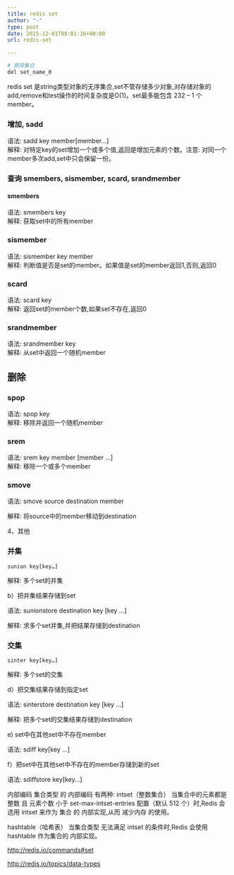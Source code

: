 ```yaml
---
title: redis set
author: "-"
type: post
date: 2015-12-01T08:01:16+00:00
url: redis-set

---
```


```bash
# 删除集合
del set_name_0
```

redis set 是string类型对象的无序集合,set不管存储多少对象,对存储对象的add,remove和test操作的时间复杂度是O(1)。set最多能包含 232 – 1 个member。  

### 增加, sadd  
语法: sadd key member[member…]     
解释: 对特定key的set增加一个或多个值,返回是增加元素的个数。注意: 对同一个member多次add,set中只会保留一份。    
### 查询 smembers, sismember, scard, srandmember
#### smembers
语法: smembers key  
解释: 获取set中的所有member  
### sismember
语法: sismember key member   
解释: 判断值是否是set的member。如果值是set的member返回1,否则,返回0  
### scard
语法: scard key  
解释: 返回set的member个数,如果set不存在,返回0  
### srandmember
语法: srandmember key  
解释: 从set中返回一个随机member  
## 删除 
### spop
语法: spop key  
解释: 移除并返回一个随机member  
### srem
语法: srem key member [member …]  
解释: 移除一个或多个member  
### smove
  
语法: smove source destination member
  
解释: 将source中的member移动到destination

4、其他

### 并集
    sunion key[key…]
  
解释: 多个set的并集

b）把并集结果存储到set
  
语法: sunionstore destination key [key …]

解释: 求多个set并集,并把结果存储到destination

### 交集
    sinter key[key…]
  
解释: 多个set的交集

d）把交集结果存储到指定set

语法: sinterstore destination key [key …]

解释: 把多个set的交集结果存储到destination

e) set中在其他set中不存在member

语法: sdiff key[key …]

f）把set中在其他set中不存在的member存储到新的set

语法: sdiffstore key[key…]

内部编码
集合类型 的 内部编码 有两种: 
intset（整数集合）
当集合中的元素都是 整数 且 元素个数 小于 set-max-intset-entries 配置（默认 512 个）时,Redis 会选用 intset 来作为 集合 的 内部实现,从而 减少内存 的使用。

hashtable（哈希表）
当集合类型 无法满足 intset 的条件时,Redis 会使用 hashtable 作为集合的 内部实现。




http://redis.io/commands#set
  
http://redis.io/topics/data-types